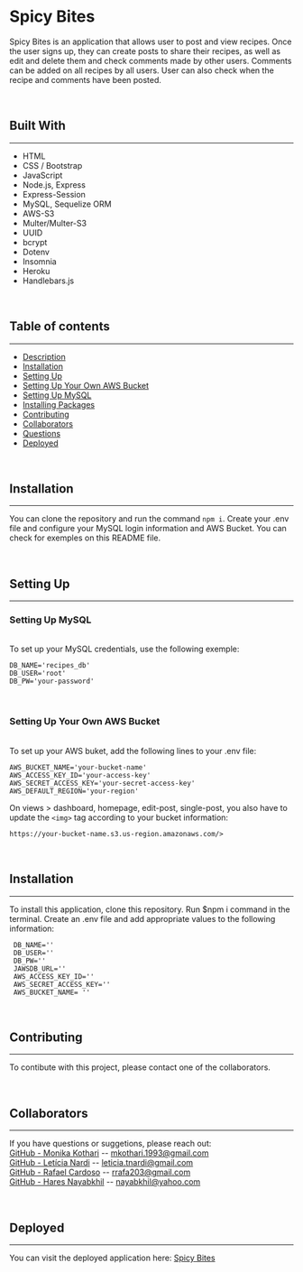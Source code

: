 # <strong>Spicy Bites</strong>
Spicy Bites is an application that allows user to post and view recipes. Once the user signs up, they can create posts to share their recipes, as well as edit and delete them and check comments made by other users. Comments can be added on all recipes by all users. User can also check when the recipe and comments have been posted.

<br/>

## <strong>Built With</strong>
---
* HTML
* CSS / Bootstrap
* JavaScript
* Node.js, Express
* Express-Session
* MySQL, Sequelize ORM
* AWS-S3
* Multer/Multer-S3
* UUID
* bcrypt
* Dotenv
* Insomnia
* Heroku
* Handlebars.js

<br/>

## <strong>Table of contents</strong>
---
- [Description](#description)
- [Installation](#Installation)
- [Setting Up](#SettingUp)
- [Setting Up Your Own AWS Bucket](#Setting-Up-Your-Own-AWS-Bucket)
- [Setting Up MySQL](#SettingUpMySQL)
- [Installing Packages](#Installing-Packages)
- [Contributing](#contributing)
- [Collaborators](#Collaborators)
- [Questions](#questions)
- [Deployed](#Deployed)

<br/>

## <strong>Installation</strong>
---
You can clone the repository and run the command `npm i`. Create your .env file and configure your MySQL login information and AWS Bucket. You can check for exemples on this README file.

<br/>

## <strong>Setting Up</strong>
---
### Setting Up MySQL
<br/>
To set up your MySQL credentials, use the following exemple:

```
DB_NAME='recipes_db'
DB_USER='root'
DB_PW='your-password'
```

<br/>

### Setting Up Your Own AWS Bucket
<br/>
To set up your AWS buket, add the following lines to your .env file:

```
AWS_BUCKET_NAME='your-bucket-name'
AWS_ACCESS_KEY_ID='your-access-key'
AWS_SECRET_ACCESS_KEY='your-secret-access-key'
AWS_DEFAULT_REGION='your-region'

```
On views > dashboard, homepage, edit-post, single-post, you also have to update the `<img>` tag according to your bucket information:
```
https://your-bucket-name.s3.us-region.amazonaws.com/>
```
<br/>

## <strong>Installation</strong>
---
To install this application, clone this repository. Run $npm i command in the terminal. Create an .env file and add appropriate values to the following information:
```
 DB_NAME=''
 DB_USER=''
 DB_PW=''
 JAWSDB_URL=''
 AWS_ACCESS_KEY_ID=''
 AWS_SECRET_ACCESS_KEY=''
 AWS_BUCKET_NAME= ''
```
<br/>

## <strong>Contributing</strong>
---
To contibute with this project, please contact one of the collaborators.

<br/>

## <strong>Collaborators</strong>
---
If you have questions or suggetions, please reach out: <br/>
[GitHub - Monika Kothari](https://github.com/mkothari93) -- <mkothari.1993@gmail.com><br/>
[GitHub - Letícia Nardi](https://github.com/leticianardi) -- <leticia.tnardi@gmail.com><br/>
[GitHub - Rafael Cardoso](https://github.com/raf203) -- <rrafa203@gmail.com><br/>
[GitHub - Hares Nayabkhil](https://github.com/greenlight510) -- <nayabkhil@yahoo.com><br/>

<br/>

## <strong>Deployed</strong>
---
You can visit the deployed application here: [Spicy Bites](https://spicy-bites.herokuapp.com/)

<br/>